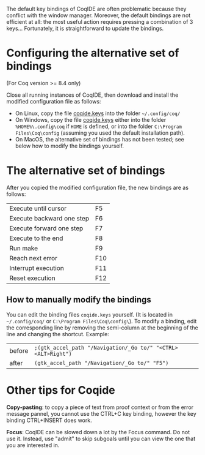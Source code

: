 The default key bindings of CoqIDE are often problematic because they conflict with the window manager. Moreover, the default bindings are not efficient at all: the most useful action requires pressing a combination of 3 keys... Fortunately, it is straightforward to update the bindings.

Configuring the alternative set of bindings
===========================================

(For Coq version >= 8.4 only)

Close all running instances of CoqIDE, then download and install the modified configuration file as follows:

-   On Linux, copy the file [coqide.keys](files/coqide.keys) into the folder `~/.config/coq/`
-   On Windows, copy the file [coqide.keys](files/coqide.keys) either into the folder `%HOME%\.config\coq` if `HOME` is defined, or into the folder `C:\Program Files\Coq\config` (assuming you used the default installation path).
-   On MacOS, the alternative set of bindings has not been tested; see below how to modify the bindings yourself.

The alternative set of bindings
===============================

After you copied the modified configuration file, the new bindings are as follows:

|                          |     |
|--------------------------|-----|
|Execute until cursor      | F5  |
|Execute backward one step | F6  |
|Execute forward one step  | F7  |
|Execute to the end        | F8  |
|Run make                  | F9  |
|Reach next error          | F10 |
|Interrupt execution       | F11 |
|Reset execution           | F12 |


How to manually modify the bindings
-----------------------------------

You can edit the binding files `coqide.keys` yourself. (It is located in `~/.config/coq/` or `C:\Program Files\Coq\config\`). To modify a binding, edit the corresponding line by removing the semi-column at the beginning of the line and changing the shortcut. Example:

|       |     |
|-------|-----|
|before | `;(gtk_accel_path "/Navigation/_Go to/" "<CTRL><ALT>Right")` |
|after  | `(gtk_accel_path "/Navigation/_Go to/" "F5")`                |

Other tips for Coqide
=====================

**Copy-pasting**: to copy a piece of text from proof context or from the error message pannel, you cannot use the CTRL+C key binding, however the key binding CTRL+INSERT does work.

**Focus**: CoqIDE can be slowed down a lot by the Focus command. Do not use it. Instead, use "admit" to skip subgoals until you can view the one that you are interested in.
